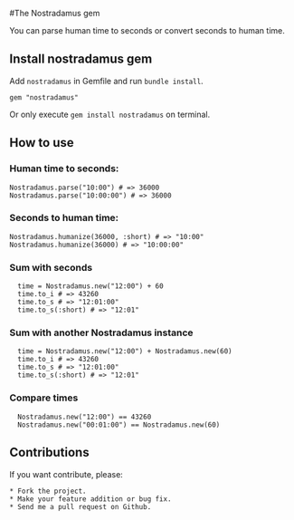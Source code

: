 #The Nostradamus gem

You can parse human time to seconds or convert seconds to human time.

## Install nostradamus gem

Add `nostradamus` in Gemfile and run `bundle install`.

	gem "nostradamus"

Or only execute `gem install nostradamus` on terminal.

## How to use

### Human time to seconds:

	Nostradamus.parse("10:00") # => 36000
	Nostradamus.parse("10:00:00") # => 36000

### Seconds to human time:

	Nostradamus.humanize(36000, :short) # => "10:00"
	Nostradamus.humanize(36000) # => "10:00:00"

### Sum with seconds
```
  time = Nostradamus.new("12:00") + 60
  time.to_i # => 43260
  time.to_s # => "12:01:00"
  time.to_s(:short) # => "12:01"
```
### Sum with another Nostradamus instance
```
  time = Nostradamus.new("12:00") + Nostradamus.new(60)
  time.to_i # => 43260
  time.to_s # => "12:01:00"
  time.to_s(:short) # => "12:01"
```
### Compare times
```
  Nostradamus.new("12:00") == 43260
  Nostradamus.new("00:01:00") == Nostradamus.new(60)
```
## Contributions

If you want contribute, please:

	* Fork the project.
	* Make your feature addition or bug fix.
	* Send me a pull request on Github.
